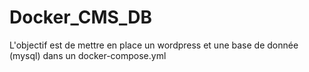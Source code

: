 # Docker_CMS_DB
L'objectif est de mettre en place un wordpress et une base de donnée (mysql) dans un docker-compose.yml
